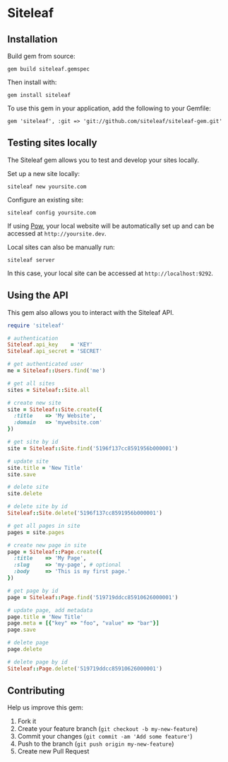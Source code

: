 Siteleaf
==========

Installation
------------

Build gem from source:

    gem build siteleaf.gemspec

Then install with:

    gem install siteleaf
    
To use this gem in your application, add the following to your Gemfile:

    gem 'siteleaf', :git => 'git://github.com/siteleaf/siteleaf-gem.git'


Testing sites locally
---------------------

The Siteleaf gem allows you to test and develop your sites locally.

Set up a new site locally:

    siteleaf new yoursite.com

Configure an existing site:

    siteleaf config yoursite.com

If using [Pow](http://pow.cx), your local website will be automatically set up and can be accessed at `http://yoursite.dev`.

Local sites can also be manually run:

    siteleaf server
  
In this case, your local site can be accessed at `http://localhost:9292`.


Using the API
-------------

This gem also allows you to interact with the Siteleaf API.

```ruby
require 'siteleaf'

# authentication
Siteleaf.api_key    = 'KEY'
Siteleaf.api_secret = 'SECRET'

# get authenticated user
me = Siteleaf::Users.find('me')

# get all sites
sites = Siteleaf::Site.all

# create new site
site = Siteleaf::Site.create({
  :title    => 'My Website',
  :domain   => 'mywebsite.com'
})

# get site by id
site = Siteleaf::Site.find('5196f137cc8591956b000001')

# update site
site.title = 'New Title'
site.save

# delete site
site.delete

# delete site by id
Siteleaf::Site.delete('5196f137cc8591956b000001')

# get all pages in site
pages = site.pages

# create new page in site
page = Siteleaf::Page.create({
  :title    => 'My Page',
  :slug     => 'my-page', # optional
  :body     => 'This is my first page.'
})

# get page by id
page = Siteleaf::Page.find('519719ddcc85910626000001')

# update page, add metadata
page.title = 'New Title'
page.meta = [{"key" => "foo", "value" => "bar"}]
page.save

# delete page
page.delete

# delete page by id
Siteleaf::Page.delete('519719ddcc85910626000001')
```


Contributing
------------

Help us improve this gem:

1. Fork it
2. Create your feature branch (`git checkout -b my-new-feature`)
3. Commit your changes (`git commit -am 'Add some feature'`)
4. Push to the branch (`git push origin my-new-feature`)
5. Create new Pull Request
